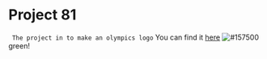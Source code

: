 
# Project 81
``` The project in to make an olympics logo```
You can find it [here](https://sambhav-saraswat123.github.io/project-81/index.html)
 ![#157500](https://placehold.it/20/157500?text=+) green!
